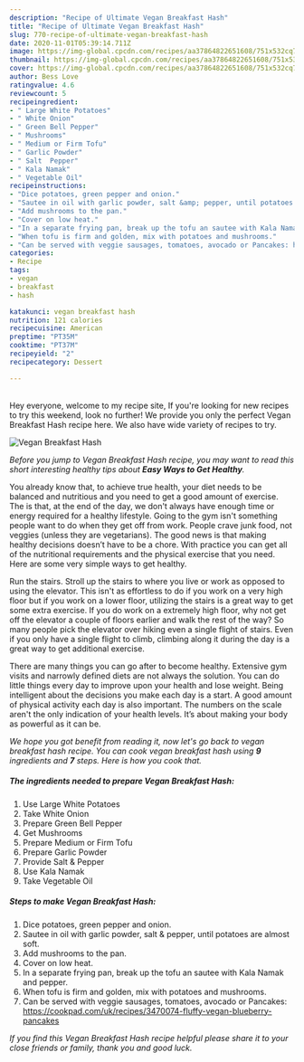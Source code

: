 ```yaml
---
description: "Recipe of Ultimate Vegan Breakfast Hash"
title: "Recipe of Ultimate Vegan Breakfast Hash"
slug: 770-recipe-of-ultimate-vegan-breakfast-hash
date: 2020-11-01T05:39:14.711Z
image: https://img-global.cpcdn.com/recipes/aa37864822651608/751x532cq70/vegan-breakfast-hash-recipe-main-photo.jpg
thumbnail: https://img-global.cpcdn.com/recipes/aa37864822651608/751x532cq70/vegan-breakfast-hash-recipe-main-photo.jpg
cover: https://img-global.cpcdn.com/recipes/aa37864822651608/751x532cq70/vegan-breakfast-hash-recipe-main-photo.jpg
author: Bess Love
ratingvalue: 4.6
reviewcount: 5
recipeingredient:
- " Large White Potatoes"
- " White Onion"
- " Green Bell Pepper"
- " Mushrooms"
- " Medium or Firm Tofu"
- " Garlic Powder"
- " Salt  Pepper"
- " Kala Namak"
- " Vegetable Oil"
recipeinstructions:
- "Dice potatoes, green pepper and onion."
- "Sautee in oil with garlic powder, salt &amp; pepper, until potatoes are almost soft."
- "Add mushrooms to the pan."
- "Cover on low heat."
- "In a separate frying pan, break up the tofu an sautee with Kala Namak and pepper."
- "When tofu is firm and golden, mix with potatoes and mushrooms."
- "Can be served with veggie sausages, tomatoes, avocado or Pancakes: https://cookpad.com/uk/recipes/3470074-fluffy-vegan-blueberry-pancakes"
categories:
- Recipe
tags:
- vegan
- breakfast
- hash

katakunci: vegan breakfast hash 
nutrition: 121 calories
recipecuisine: American
preptime: "PT35M"
cooktime: "PT37M"
recipeyield: "2"
recipecategory: Dessert

---
```

<br>
Hey everyone, welcome to my recipe site, If you're looking for new recipes to try this weekend, look no further! We provide you only the perfect Vegan Breakfast Hash recipe here. We also have wide variety of recipes to try.
<br>


![Vegan Breakfast Hash](https://img-global.cpcdn.com/recipes/aa37864822651608/751x532cq70/vegan-breakfast-hash-recipe-main-photo.jpg)

<i>Before you jump to Vegan Breakfast Hash recipe, you may want to read this short interesting healthy tips about <strong>Easy Ways to Get Healthy</strong>.</i>

You already know that, to achieve true health, your diet needs to be balanced and nutritious and you need to get a good amount of exercise. The  is that, at the end of the day, we don't always have enough time or energy required for a healthy lifestyle. Going to the gym isn't something people want to do when they get off from work. People crave junk food, not veggies (unless they are vegetarians). The good news is that making healthy decisions doesn’t have to be a chore. With practice you can get all of the nutritional requirements and the physical exercise that you need. Here are some very simple ways to get healthy.

Run the stairs. Stroll up the stairs to where you live or work as opposed to using the elevator. This isn't as effortless to do if you work on a very high floor but if you work on a lower floor, utilizing the stairs is a great way to get some extra exercise. If you do work on a extremely high floor, why not get off the elevator a couple of floors earlier and walk the rest of the way? So many people pick the elevator over hiking even a single flight of stairs. Even if you only have a single flight to climb, climbing along it during the day is a great way to get additional exercise. 

There are many things you can go after to become healthy. Extensive gym visits and narrowly defined diets are not always the solution. You can do little things every day to improve upon your health and lose weight. Being intelligent about the decisions you make each day is a start. A good amount of physical activity each day is also important. The numbers on the scale aren't the only indication of your health levels. It’s about making your body as powerful as it can be. 


<i>We hope you got benefit from reading it, now let's go back to vegan breakfast hash recipe. You can cook vegan breakfast hash using <strong>9</strong> ingredients and <strong>7</strong> steps. Here is how you cook that.
</i>

##### The ingredients needed to prepare Vegan Breakfast Hash:

1. Use  Large White Potatoes
1. Take  White Onion
1. Prepare  Green Bell Pepper
1. Get  Mushrooms
1. Prepare  Medium or Firm Tofu
1. Prepare  Garlic Powder
1. Provide  Salt &amp; Pepper
1. Use  Kala Namak
1. Take  Vegetable Oil


##### Steps to make Vegan Breakfast Hash:

1. Dice potatoes, green pepper and onion.
1. Sautee in oil with garlic powder, salt &amp; pepper, until potatoes are almost soft.
1. Add mushrooms to the pan.
1. Cover on low heat.
1. In a separate frying pan, break up the tofu an sautee with Kala Namak and pepper.
1. When tofu is firm and golden, mix with potatoes and mushrooms.
1. Can be served with veggie sausages, tomatoes, avocado or Pancakes: https://cookpad.com/uk/recipes/3470074-fluffy-vegan-blueberry-pancakes


<i>If you find this Vegan Breakfast Hash recipe helpful please share it to your close friends or family, thank you and good luck.</i>
